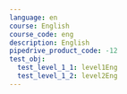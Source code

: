 ```yaml
---
language: en
course: English
course_code: eng
description: English
pipedrive_product_code: -12
test_obj:
  test_level_1_1: level1Eng
  test_level_1_2: level2Eng
---
```


